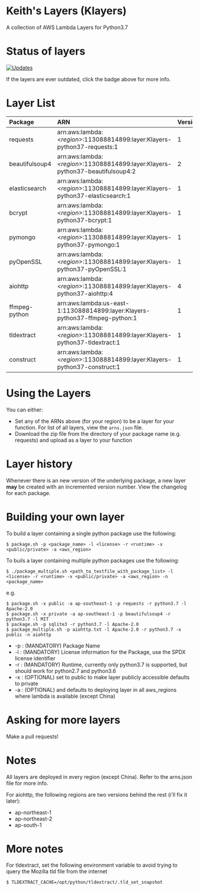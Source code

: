# Keith's Layers (Klayers)

A collection of AWS Lambda Layers for Python3.7

# Status of layers

[![Updates](https://pyup.io/repos/github/keithrozario/Klayers/shield.svg)](https://pyup.io/repos/github/keithrozario/Klayers/)

If the layers are ever outdated, click the badge above for more info.

# Layer List

| Package        | ARN                                                                             | Version |        
| :------------- |:---------------------------------------------------------------------------     | ------- |
| requests       | arn:aws:lambda:\<*region*>:113088814899:layer:Klayers-python37-requests:1       | 1       |
| beautifulsoup4 | arn:aws:lambda:\<*region*>:113088814899:layer:Klayers-python37-beautifulsoup4:2 | 2       |
| elasticsearch  | arn:aws:lambda:\<*region*>:113088814899:layer:Klayers-python37-elasticsearch:1  | 1       |
| bcrypt         | arn:aws:lambda:\<*region*>:113088814899:layer:Klayers-python37-bcrypt:1         | 1       |
| pymongo        | arn:aws:lambda:\<*region*>:113088814899:layer:Klayers-python37-pymongo:1        | 1       |
| pyOpenSSL      | arn:aws:lambda:\<*region*>:113088814899:layer:Klayers-python37-pyOpenSSL:1      | 1       |
| aiohttp        | arn:aws:lambda:\<*region*>:113088814899:layer:Klayers-python37-aiohttp:4        | 4       |
| ffmpeg-python  | arn:aws:lambda:us-east-1:113088814899:layer:Klayers-python37-ffmpeg-python:1    | 1       |
| tldextract     | arn:aws:lambda:\<*region*>:113088814899:layer:Klayers-python37-tldextract:1     | 1       |
| construct      | arn:aws:lambda:\<*region*>:113088814899:layer:Klayers-python37-construct:1      | 1       |


# Using the Layers

You can either:
* Set any of the ARNs above (for your region) to be a layer for your function. For list of all layers, view the `arns.json` file.
* Download the zip file from the directory of your package name (e.g. requests) and upload as a layer to your function

# Layer history

Whenever there is an new version of the underlying package, a new layer **may** be created with an incremented version number. View the changelog for each package.

# Building your own layer

To build a layer containing a single python package use the following:

    $ package.sh -p <package_name> -l <license> -r <runtime> -x <public/private> -a <aws_region>

To buils a layer containing multiple python packages use the following:

	$ ./package_multiple.sh <path_to_textfile_with_package_list> -l <license> -r <runtime> -x <public/private> -a <aws_region> -n <package_name>

e.g.

    $ package.sh -x public -a ap-southeast-1 -p requests -r python3.7 -l Apache-2.0
    $ package.sh -x private -a ap-southeast-1 -p beautifulsoup4 -r python3.7 -l MIT
    $ package.sh -p sqlite3 -r python3.7 -l Apache-2.0
    $ package_multiple.sh -p aiohttp.txt -l Apache-2.0 -r python3.7 -x public -n aiohttp

* -p : (MANDATORY) Package Name
* -l : (MANDATORY) License information for the Package, use the SPDX license identifier
* -r : (MANDATORY) Runtime, currently only python3.7 is supported, but should work for python2.7 and python3.6
* -x : (OPTIONAL) set to public to make layer publicly accessible defaults to private
* -a : (OPTIONAL) and defaults to deploying layer in all aws_regions where lambda is available (except China)

# Asking for more layers

Make a pull requests!

# Notes

All layers are deployed in every region (except China). Refer to the arns.json file for more info.

For aiohttp, the following regions are two versions behind the rest (i'll fix it later):
* ap-northeast-1
* ap-northeast-2
* ap-south-1

# More notes

For tldextract, set the following environment variable to avoid trying to query the Mozilla tld file from the internet

    $ TLDEXTRACT_CACHE=/opt/python/tldextract/.tld_set_snapshot
